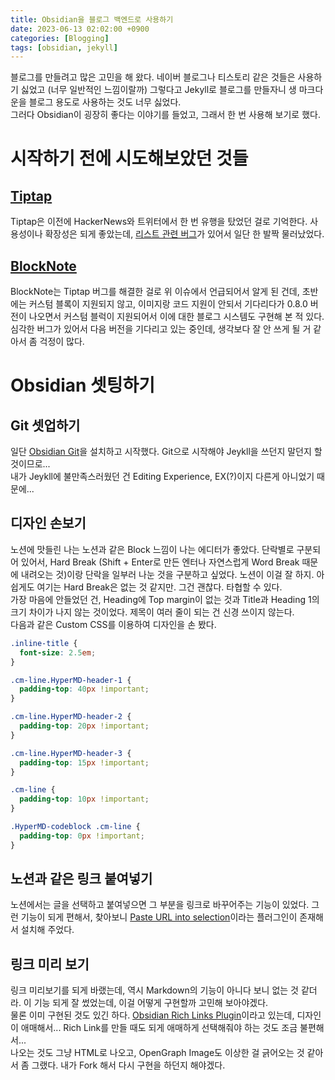 ```yaml
---
title: Obsidian을 블로그 백엔드로 사용하기
date: 2023-06-13 02:02:00 +0900
categories: [Blogging]
tags: [obsidian, jekyll]
---
```

블로그를 만들려고 많은 고민을 해 왔다. 네이버 블로그나 티스토리 같은 것들은 사용하기 싫었고 (너무 일반적인 느낌이랄까) 그렇다고 Jekyll로 블로그를 만들자니 생 마크다운을 블로그 용도로 사용하는 것도 너무 싫었다.  
그러다 Obsidian이 굉장히 좋다는 이야기를 들었고, 그래서 한 번 사용해 보기로 했다.
# 시작하기 전에 시도해보았던 것들
## [Tiptap](https://tiptap.dev/)
Tiptap은 이전에 HackerNews와 트위터에서 한 번 유행을 탔었던 걸로 기억한다. 사용성이나 확장성은 되게 좋았는데, [리스트 관련 버그](https://github.com/ueberdosis/tiptap/issues/3128)가 있어서 일단 한 발짝 물러났었다.
## [BlockNote](https://github.com/TypeCellOS/BlockNote)
BlockNote는 Tiptap 버그를 해결한 걸로 위 이슈에서 언급되어서 알게 된 건데, 초반에는 커스텀 블록이 지원되지 않고, 이미지랑 코드 지원이 안되서 기다리다가 0.8.0 버전이 나오면서 커스텀 블럭이 지원되어서 이에 대한 블로그 시스템도 구현해 본 적 있다. 심각한 버그가 있어서 다음 버전을 기다리고 있는 중인데, 생각보다 잘 안 쓰게 될 거 같아서 좀 걱정이 많다.
# Obsidian 셋팅하기
## Git 셋업하기
일단 [Obsidian Git](https://github.com/denolehov/obsidian-git)을 설치하고 시작했다. Git으로 시작해야 Jeykll을 쓰던지 말던지 할 것이므로...  
내가 Jeykll에 불만족스러웠던 건 Editing Experience, EX(?)이지 다른게 아니었기 때문에...
## 디자인 손보기  
노션에 맛들린 나는 노션과 같은 Block 느낌이 나는 에디터가 좋았다. 단락별로 구분되어 있어서, Hard Break (Shift + Enter로 만든 엔터나 자연스럽게 Word Break 때문에 내려오는 것)이랑 단락을 일부러 나눈 것을 구분하고 싶었다. 노션이 이걸 잘 하지. 아쉽게도 여기는 Hard Break은 없는 것 같지만. 그건 괜찮다. 타협할 수 있다.  
가장 마음에 안들었던 건, Heading에 Top margin이 없는 것과 Title과 Heading 1의 크기 차이가 나지 않는 것이었다. 제목이 여러 줄이 되는 건 신경 쓰이지 않는다.  
다음과 같은 Custom CSS를 이용하여 디자인을 손 봤다.
```css
.inline-title {
  font-size: 2.5em;
}

.cm-line.HyperMD-header-1 {
  padding-top: 40px !important;
}

.cm-line.HyperMD-header-2 {
  padding-top: 20px !important;
}

.cm-line.HyperMD-header-3 {
  padding-top: 15px !important;
}

.cm-line {
  padding-top: 10px !important;
}

.HyperMD-codeblock .cm-line {
  padding-top: 0px !important;
}
```
## 노션과 같은 링크 붙여넣기
노션에서는 글을 선택하고 붙여넣으면 그 부분을 링크로 바꾸어주는 기능이 있었다. 그런 기능이 되게 편해서, 찾아보니 [Paste URL into selection](https://github.com/denolehov/obsidian-url-into-selection)이라는 플러그인이 존재해서 설치해 주었다.
## 링크 미리 보기  
링크 미리보기를 되게 바랬는데, 역시 Markdown의 기능이 아니다 보니 없는 것 같더라. 이 기능 되게 잘 썼었는데, 이걸 어떻게 구현할까 고민해 보아야겠다.  
물론 이미 구현된 것도 있긴 하다. [Obsidian Rich Links Plugin](https://github.com/dhamaniasad/obsidian-rich-links)이라고 있는데, 디자인이 애매해서... Rich Link를 만들 때도 되게 애매하게 선택해줘야 하는 것도 조금 불편해서...  
나오는 것도 그냥 HTML로 나오고, OpenGraph Image도 이상한 걸 긁어오는 것 같아서 좀 그랬다. 내가 Fork 해서 다시 구현을 하던지 해야겠다.
